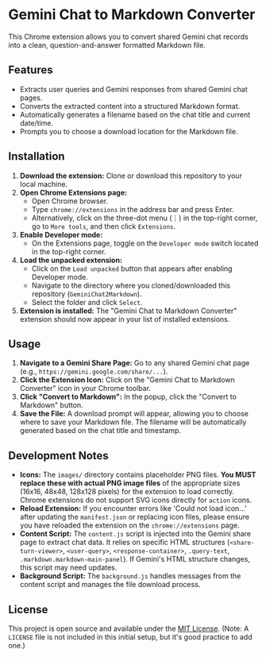 # Gemini Chat to Markdown Converter

This Chrome extension allows you to convert shared Gemini chat records into a clean, question-and-answer formatted Markdown file.

## Features

- Extracts user queries and Gemini responses from shared Gemini chat pages.
- Converts the extracted content into a structured Markdown format.
- Automatically generates a filename based on the chat title and current date/time.
- Prompts you to choose a download location for the Markdown file.

## Installation

1.  **Download the extension:** Clone or download this repository to your local machine.
2.  **Open Chrome Extensions page:**
    *   Open Chrome browser.
    *   Type `chrome://extensions` in the address bar and press Enter.
    *   Alternatively, click on the three-dot menu (⋮) in the top-right corner, go to `More tools`, and then click `Extensions`.
3.  **Enable Developer mode:**
    *   On the Extensions page, toggle on the `Developer mode` switch located in the top-right corner.
4.  **Load the unpacked extension:**
    *   Click on the `Load unpacked` button that appears after enabling Developer mode.
    *   Navigate to the directory where you cloned/downloaded this repository (`GeminiChat2Markdown`).
    *   Select the folder and click `Select`.
5.  **Extension is installed:** The "Gemini Chat to Markdown Converter" extension should now appear in your list of installed extensions.

## Usage

1.  **Navigate to a Gemini Share Page:** Go to any shared Gemini chat page (e.g., `https://gemini.google.com/share/...`).
2.  **Click the Extension Icon:** Click on the "Gemini Chat to Markdown Converter" icon in your Chrome toolbar.
3.  **Click "Convert to Markdown":** In the popup, click the "Convert to Markdown" button.
4.  **Save the File:** A download prompt will appear, allowing you to choose where to save your Markdown file. The filename will be automatically generated based on the chat title and timestamp.

## Development Notes

*   **Icons:** The `images/` directory contains placeholder PNG files. **You MUST replace these with actual PNG image files** of the appropriate sizes (16x16, 48x48, 128x128 pixels) for the extension to load correctly. Chrome extensions do not support SVG icons directly for `action` icons.
*   **Reload Extension:** If you encounter errors like 'Could not load icon...' after updating the `manifest.json` or replacing icon files, please ensure you have reloaded the extension on the `chrome://extensions` page.
*   **Content Script:** The `content.js` script is injected into the Gemini share page to extract chat data. It relies on specific HTML structures (`<share-turn-viewer>`, `<user-query>`, `<response-container>`, `.query-text`, `.markdown.markdown-main-panel`). If Gemini's HTML structure changes, this script may need updates.
*   **Background Script:** The `background.js` handles messages from the content script and manages the file download process.

## License

This project is open source and available under the [MIT License](LICENSE). (Note: A `LICENSE` file is not included in this initial setup, but it's good practice to add one.)